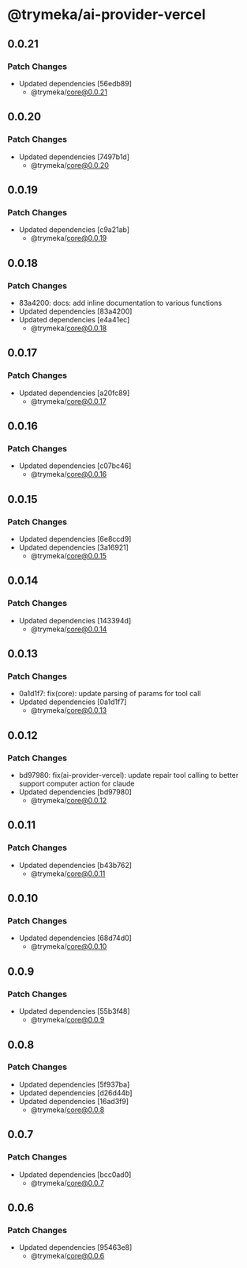 # @trymeka/ai-provider-vercel

## 0.0.21

### Patch Changes

- Updated dependencies [56edb89]
  - @trymeka/core@0.0.21

## 0.0.20

### Patch Changes

- Updated dependencies [7497b1d]
  - @trymeka/core@0.0.20

## 0.0.19

### Patch Changes

- Updated dependencies [c9a21ab]
  - @trymeka/core@0.0.19

## 0.0.18

### Patch Changes

- 83a4200: docs: add inline documentation to various functions
- Updated dependencies [83a4200]
- Updated dependencies [e4a41ec]
  - @trymeka/core@0.0.18

## 0.0.17

### Patch Changes

- Updated dependencies [a20fc89]
  - @trymeka/core@0.0.17

## 0.0.16

### Patch Changes

- Updated dependencies [c07bc46]
  - @trymeka/core@0.0.16

## 0.0.15

### Patch Changes

- Updated dependencies [6e8ccd9]
- Updated dependencies [3a16921]
  - @trymeka/core@0.0.15

## 0.0.14

### Patch Changes

- Updated dependencies [143394d]
  - @trymeka/core@0.0.14

## 0.0.13

### Patch Changes

- 0a1d1f7: fix(core): update parsing of params for tool call
- Updated dependencies [0a1d1f7]
  - @trymeka/core@0.0.13

## 0.0.12

### Patch Changes

- bd97980: fix(ai-provider-vercel): update repair tool calling to better support computer action for claude
- Updated dependencies [bd97980]
  - @trymeka/core@0.0.12

## 0.0.11

### Patch Changes

- Updated dependencies [b43b762]
  - @trymeka/core@0.0.11

## 0.0.10

### Patch Changes

- Updated dependencies [68d74d0]
  - @trymeka/core@0.0.10

## 0.0.9

### Patch Changes

- Updated dependencies [55b3f48]
  - @trymeka/core@0.0.9

## 0.0.8

### Patch Changes

- Updated dependencies [5f937ba]
- Updated dependencies [d26d44b]
- Updated dependencies [16ad3f9]
  - @trymeka/core@0.0.8

## 0.0.7

### Patch Changes

- Updated dependencies [bcc0ad0]
  - @trymeka/core@0.0.7

## 0.0.6

### Patch Changes

- Updated dependencies [95463e8]
  - @trymeka/core@0.0.6
